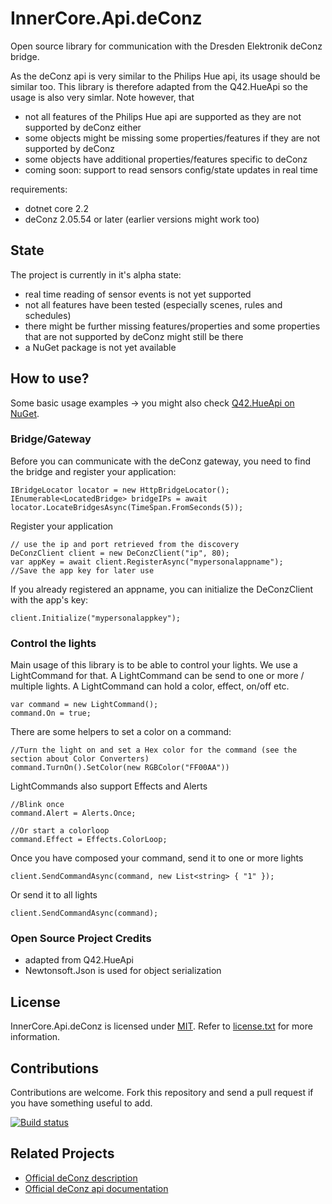 InnerCore.Api.deConz
=========

Open source library for communication with the Dresden Elektronik deConz bridge.

As the deConz api is very similar to the Philips Hue api, its usage should be similar too.
This library is therefore adapted from the Q42.HueApi so the usage is also very simlar.
Note however, that
 - not all features of the Philips Hue api are supported as they are not supported by deConz either
 - some objects might be missing some properties/features if they are not supported by deConz
 - some objects have additional properties/features specific to deConz
 - coming soon: support to read sensors config/state updates in real time

 requirements:
  - dotnet core 2.2
  - deConz 2.05.54 or later (earlier versions might work too)

## State
The project is currently in it's alpha state:
 - real time reading of sensor events is not yet supported
 - not all features have been tested (especially scenes, rules and schedules)
 - there might be further missing features/properties and some properties that are not supported by deConz might still be there
 - a NuGet package is not yet available

## How to use?
Some basic usage examples -> you might also check [Q42.HueApi on NuGet](https://github.com/Q42/Q42.HueApi).

### Bridge/Gateway
Before you can communicate with the deConz gateway, you need to find the bridge and register your application:

	IBridgeLocator locator = new HttpBridgeLocator();
	IEnumerable<LocatedBridge> bridgeIPs = await locator.LocateBridgesAsync(TimeSpan.FromSeconds(5));
	
Register your application
	
	// use the ip and port retrieved from the discovery
	DeConzClient client = new DeConzClient("ip", 80);
	var appKey = await client.RegisterAsync("mypersonalappname");
	//Save the app key for later use
	
If you already registered an appname, you can initialize the DeConzClient with the app's key:	

	client.Initialize("mypersonalappkey");

### Control the lights
Main usage of this library is to be able to control your lights. We use a LightCommand for that. A LightCommand can be send to one or more / multiple lights. A LightCommand can hold a color, effect, on/off etc.

	var command = new LightCommand();
	command.On = true;
	
There are some helpers to set a color on a command:
	
	//Turn the light on and set a Hex color for the command (see the section about Color Converters)
    command.TurnOn().SetColor(new RGBColor("FF00AA"))
	
LightCommands also support Effects and Alerts

	//Blink once
	command.Alert = Alerts.Once;
	
	//Or start a colorloop
	command.Effect = Effects.ColorLoop;
	
Once you have composed your command, send it to one or more lights

	client.SendCommandAsync(command, new List<string> { "1" });
	
Or send it to all lights

	client.SendCommandAsync(command);

### Open Source Project Credits

* adapted from Q42.HueApi
* Newtonsoft.Json is used for object serialization


## License

InnerCore.Api.deConz is licensed under [MIT](http://www.opensource.org/licenses/mit-license.php "Read more about the MIT license form"). Refer to [license.txt](https://github.com/MadMonkey87/InnerCore.Api.DeConz/blob/master/LICENSE.txt) for more information.

## Contributions

Contributions are welcome. Fork this repository and send a pull request if you have something useful to add.

[![Build status](https://innercore.visualstudio.com/InnerCore.Api.deConz/_apis/build/status/InnerCore.Api.deConz?branchName=master)](https://innercore.visualstudio.com/InnerCore.Api.deConz/_apis/build/status/InnerCore.Api.deConz?branchName=master)


## Related Projects

* [Official deConz description](https://www.dresden-elektronik.de/funktechnik/products/software/pc/deconz/)
* [Official deConz api documentation](https://dresden-elektronik.github.io/deconz-rest-doc/)